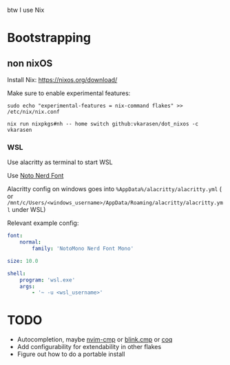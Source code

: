 btw I use Nix

# Bootstrapping

## non nixOS

Install Nix: https://nixos.org/download/

Make sure to enable experimental features:

`sudo echo "experimental-features = nix-command flakes" >> /etc/nix/nix.conf`

`nix run nixpkgs#nh -- home switch github:vkarasen/dot_nixos -c vkarasen`

### WSL

Use alacritty as terminal to start WSL

Use
[Noto Nerd Font](https://github.com/ryanoasis/nerd-fonts/releases/download/v3.2.1/Noto.zip)

Alacritty config on windows goes into `%AppData%/alacritty/alacritty.yml` ( or `/mnt/c/Users/<windows_username>/AppData/Roaming/alacritty/alacritty.yml` under WSL)

Relevant example config:

```yaml
font:
    normal:
        family: 'NotoMono Nerd Font Mono'

size: 10.0

shell:
    program: 'wsl.exe'
    args:
        - '~ -u <wsl_username>'
```

# TODO

- Autocompletion, maybe [nvim-cmp](https://nix-community.github.io/nixvim/plugins/cmp/index.html) or [blink.cmp](https://github.com/Saghen/blink.cmp) or [coq](https://nix-community.github.io/nixvim/plugins/coq-nvim/index.html#coq-nvim)
- Add configurability for extendability in other flakes
- Figure out how to do a portable install
